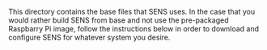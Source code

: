 This directory contains the base files that SENS uses. In the case that you would rather build SENS from base and not use the pre-packaged Raspbarry Pi image,
follow the instructions below in order to download and configure SENS for whatever system you desire.
